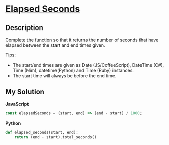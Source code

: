 # [Elapsed Seconds](https://www.codewars.com/kata/517b25a48557c200b800000c)

## Description

Complete the function so that it returns the number of seconds that have elapsed between the start and end times given.

Tips:

- The start/end times are given as Date (JS/CoffeeScript), DateTime (C#), Time (Nim), datetime(Python) and Time (Ruby) instances.
- The start time will always be before the end time.

## My Solution

**JavaScript**

```js
const elapsedSeconds = (start, end) => (end - start) / 1000;
```

**Python**

```py
def elapsed_seconds(start, end):
    return (end - start).total_seconds()
```

